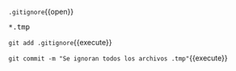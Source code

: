`.gitignore`{{open}}  

<pre class="file" data-filename=".gitignore" data-target="prepend">*.tmp
</pre>  

`git add .gitignore`{{execute}} 

`git commit -m "Se ignoran todos los archivos .tmp"`{{execute}} 

